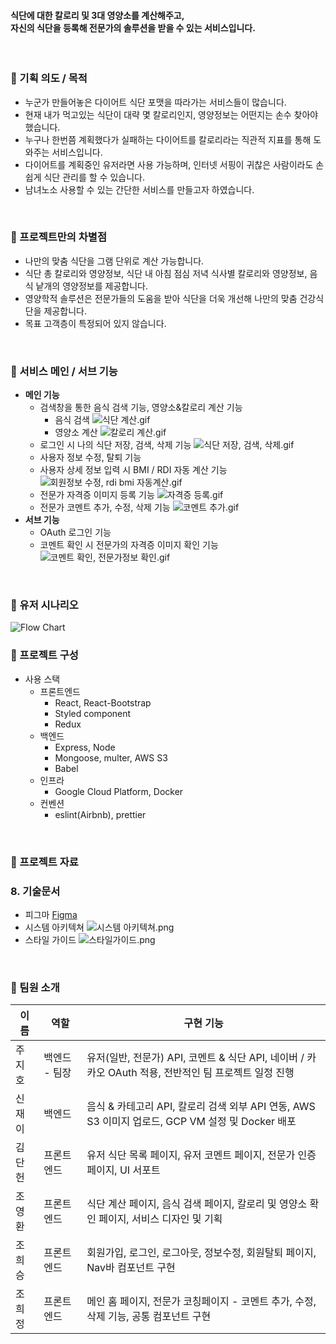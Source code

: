#### 식단에 대한 칼로리 및 3대 영양소를 계산해주고,<br> 자신의 식단을 등록해 전문가의 솔루션을 받을 수 있는 서비스입니다.

<br>

### 🥕 기획 의도 / 목적

- 누군가 만들어놓은 다이어트 식단 포맷을 따라가는 서비스들이 많습니다.
- 현재 내가 먹고있는 식단이 대략 몇 칼로리인지, 영양정보는 어떤지는 손수 찾아야 했습니다.
- 누구나 한번쯤 계획했다가 실패하는 다이어트를 칼로리라는 직관적 지표를 통해 도와주는 서비스입니다.
- 다이어트를 계획중인 유저라면 사용 가능하며, 인터넷 서핑이 귀찮은 사람이라도 손쉽게 식단 관리를 할 수 있습니다.
- 남녀노소 사용할 수 있는 간단한 서비스를 만들고자 하였습니다.

<br>

### 🥕 프로젝트만의 차별점

- 나만의 맞춤 식단을 그램 단위로 계산 가능합니다.
- 식단 총 칼로리와 영양정보, 식단 내 아침 점심 저녁 식사별 칼로리와 영양정보, 음식 낱개의 영양정보를 제공합니다.
- 영양학적 솔루션은 전문가들의 도움을 받아 식단을 더욱 개선해 나만의 맞춤 건강식단을 제공합니다.
- 목표 고객층이 특정되어 있지 않습니다.

<br>

### 🥕 서비스 메인 / 서브 기능

- **메인 기능**
  - 검색창을 통한 음식 검색 기능, 영양소&칼로리 계산 기능
    - 음식 검색
      ![식단 계산.gif](https://s3-us-west-2.amazonaws.com/secure.notion-static.com/a8ba3520-7315-4171-862b-1bcc72a9c7ff/%E1%84%89%E1%85%B5%E1%86%A8%E1%84%83%E1%85%A1%E1%86%AB_%E1%84%80%E1%85%A8%E1%84%89%E1%85%A1%E1%86%AB.gif)
    - 영양소 계산
      ![칼로리 계산.gif](https://s3-us-west-2.amazonaws.com/secure.notion-static.com/3c373b82-21ea-46f4-85f0-1d7280625db5/%E1%84%8F%E1%85%A1%E1%86%AF%E1%84%85%E1%85%A9%E1%84%85%E1%85%B5_%E1%84%80%E1%85%A8%E1%84%89%E1%85%A1%E1%86%AB.gif)
  - 로그인 시 나의 식단 저장, 검색, 삭제 기능
    ![식단 저장, 검색, 삭제.gif](https://s3-us-west-2.amazonaws.com/secure.notion-static.com/1ff5a346-00fc-4b53-a0dc-44f94fdc4eb6/%E1%84%89%E1%85%B5%E1%86%A8%E1%84%83%E1%85%A1%E1%86%AB_%E1%84%8C%E1%85%A5%E1%84%8C%E1%85%A1%E1%86%BC_%E1%84%80%E1%85%A5%E1%86%B7%E1%84%89%E1%85%A2%E1%86%A8_%E1%84%89%E1%85%A1%E1%86%A8%E1%84%8C%E1%85%A6.gif)
  - 사용자 정보 수정, 탈퇴 기능
  - 사용자 상세 정보 입력 시 BMI / RDI 자동 계산 기능
    ![회원정보 수정, rdi bmi 자동계산.gif](https://s3-us-west-2.amazonaws.com/secure.notion-static.com/3922ff4a-14fa-45d1-b338-6604e5708a0e/%E1%84%92%E1%85%AC%E1%84%8B%E1%85%AF%E1%86%AB%E1%84%8C%E1%85%A5%E1%86%BC%E1%84%87%E1%85%A9_%E1%84%89%E1%85%AE%E1%84%8C%E1%85%A5%E1%86%BC_rdi_bmi_%E1%84%8C%E1%85%A1%E1%84%83%E1%85%A9%E1%86%BC%E1%84%80%E1%85%A8%E1%84%89%E1%85%A1%E1%86%AB.gif)
  - 전문가 자격증 이미지 등록 기능
    ![자격증 등록.gif](https://s3-us-west-2.amazonaws.com/secure.notion-static.com/da29cd1a-5af5-42df-a501-a5732bcb97c4/%E1%84%8C%E1%85%A1%E1%84%80%E1%85%A7%E1%86%A8%E1%84%8C%E1%85%B3%E1%86%BC_%E1%84%83%E1%85%B3%E1%86%BC%E1%84%85%E1%85%A9%E1%86%A8.gif)
  - 전문가 코멘트 추가, 수정, 삭제 기능
    ![코멘트 추가.gif](https://s3-us-west-2.amazonaws.com/secure.notion-static.com/2c9e1310-65e5-47f0-9cf4-a01eda2eaaf5/%E1%84%8F%E1%85%A9%E1%84%86%E1%85%A6%E1%86%AB%E1%84%90%E1%85%B3_%E1%84%8E%E1%85%AE%E1%84%80%E1%85%A1.gif)
- **서브 기능**
  - OAuth 로그인 기능
  - 코멘트 확인 시 전문가의 자격증 이미지 확인 기능
    ![코멘트 확인, 전문가정보 확인.gif](https://s3-us-west-2.amazonaws.com/secure.notion-static.com/6aa21b35-b777-4a21-829d-646d01e7ecd0/%E1%84%8F%E1%85%A9%E1%84%86%E1%85%A6%E1%86%AB%E1%84%90%E1%85%B3_%E1%84%92%E1%85%AA%E1%86%A8%E1%84%8B%E1%85%B5%E1%86%AB_%E1%84%8C%E1%85%A5%E1%86%AB%E1%84%86%E1%85%AE%E1%86%AB%E1%84%80%E1%85%A1%E1%84%8C%E1%85%A5%E1%86%BC%E1%84%87%E1%85%A9_%E1%84%92%E1%85%AA%E1%86%A8%E1%84%8B%E1%85%B5%E1%86%AB.gif)

<br>

### 🥕 유저 시나리오

<img src="https://elice-team17.s3.ap-northeast-2.amazonaws.com/test/flowchart.png" alt="Flow Chart" /><br>

### 🥕 프로젝트 구성

- 사용 스택
  - 프론트엔드
    - React, React-Bootstrap
    - Styled component
    - Redux
  - 백엔드
    - Express, Node
    - Mongoose, multer, AWS S3
    - Babel
  - 인프라
    - Google Cloud Platform, Docker
  - 컨벤션
    - eslint(Airbnb), prettier

<br>

### 🥕 프로젝트 자료

### 8. 기술문서

- 피그마
  [Figma](https://www.figma.com/community/file/1134538465665650962)
- 시스템 아키텍쳐
  ![시스템 아키텍쳐.png](https://s3-us-west-2.amazonaws.com/secure.notion-static.com/5836e5b4-5a1c-4c51-b2a9-508e90df8bf4/%E1%84%89%E1%85%B5%E1%84%89%E1%85%B3%E1%84%90%E1%85%A6%E1%86%B7_%E1%84%8B%E1%85%A1%E1%84%8F%E1%85%B5%E1%84%90%E1%85%A6%E1%86%A8%E1%84%8E%E1%85%A7.png)
- 스타일 가이드
  ![스타일가이드.png](https://s3-us-west-2.amazonaws.com/secure.notion-static.com/44cd189d-aca6-4ea4-8c34-b076532bd335/%E1%84%89%E1%85%B3%E1%84%90%E1%85%A1%E1%84%8B%E1%85%B5%E1%86%AF%E1%84%80%E1%85%A1%E1%84%8B%E1%85%B5%E1%84%83%E1%85%B3.png)

<br>

### 🥕 팀원 소개

| 이름   | 역할          | 구현 기능                                                                                             |
| ------ | ------------- | ----------------------------------------------------------------------------------------------------- |
| 주지호 | 백엔드 - 팀장 | 유저(일반, 전문가) API, 코멘트 & 식단 API, 네이버 / 카카오 OAuth 적용, 전반적인 팀 프로젝트 일정 진행 |
| 신재이 | 백엔드        | 음식 & 카테고리 API, 칼로리 검색 외부 API 연동, AWS S3 이미지 업로드, GCP VM 설정 및 Docker 배포      |
| 김단헌 | 프론트엔드    | 유저 식단 목록 페이지, 유저 코멘트 페이지, 전문가 인증 페이지, UI 서포트                              |
| 조영환 | 프론트엔드    | 식단 계산 페이지, 음식 검색 페이지, 칼로리 및 영양소 확인 페이지, 서비스 디자인 및 기획               |
| 조희승 | 프론트엔드    | 회원가입, 로그인, 로그아웃, 정보수정, 회원탈퇴 페이지, Nav바 컴포넌트 구현                            |
| 조희정 | 프론트엔드    | 메인 홈 페이지, 전문가 코칭페이지 - 코멘트 추가, 수정, 삭제 기능, 공통 컴포넌트 구현                  |
